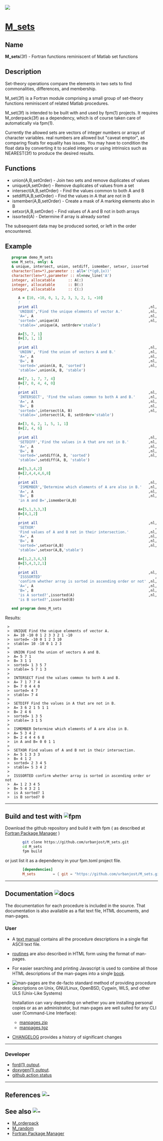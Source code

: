 [![](docs/images/venn_little.gif)](https://urbanjost.github.io/M_sets/fpm-ford/index.html)
# [M_sets](https://urbanjost.github.io/M_sets/man3.html)

## Name
   **M_sets**(3f) - Fortran functions reminiscent of Matlab set functions

## Description

Set-theory operations compare the elements in two sets to find
commonalities, differences, and membership.

M_set(3f) is a Fortran module comprising a small group of set-theory
functions reminiscent of related Matlab procedures.

M_set(3f) is intended to be built with and used by fpm(1) projects.
It requires M_orderpack(3f) as a dependency, which is of course
taken care of automatically via fpm(1).

Currently the allowed sets are vectors of integer numbers or arrays
of character variables. real numbers are allowed but "caveat emptor",
as comparing floats for equality has issues. You may have to condition
the float data by converting it to scaled integers or using intrinsics
such as NEAREST(3f) to produce the desired results.

<!--
M_sets(3f) basically uses some simple calls to the M_orderpack(3f)
module that make loose use of memory allocation and space, but are
adequate for the vast majority of cases.
-->

## Functions
 + union(A,B,setOrder)     - Join two sets and remove duplicates of values
 + unique(A,setOrder)      - Remove duplicates of values from a set
 + intersect(A,B,setOrder) - Find the values common to both A and B
 + setdiff(A,B,setOrder)   - Find the values in A that are not in B
 + ismember(A,B,setOrder)  - Create a mask of A marking elements also in B
 + setxor(A,B,setOrder)    - Find values of A and B not in both arrays
 + issorted(A)             - Determine if array is already sorted

 The subsequent data may be produced sorted, or left in the order
 encountered.

## Example

```fortran
   program demo_M_sets
   use M_sets, only: &
   & unique, intersect, union, setdiff, ismember, setxor, issorted
   character(len=*),parameter :: all='(*(g0,1x))'
   character(len=*),parameter :: nl=new_line('A')
   integer, allocatable      :: A(:)
   integer, allocatable      :: B(:)
   integer, allocatable      :: C(:)

      A = [10, -10, 0, 1, 2, 3, 3, 2, 1, -10]
      !
      print all                                                   ,nl, &
      'UNIQUE','Find the unique elements of vector A.'            ,nl, &
      'A=', A                                                     ,nl, &
      'sorted=',unique(A)                                         ,nl, &
      'stable=',unique(A, setOrder='stable')

      A=[5, 7, 1]
      B=[3, 1, 1]
      !
      print all                                                   ,nl, &
      'UNION', 'Find the union of vectors A and B.'               ,nl, &
      'A=', A                                                     ,nl, &
      'B=', B                                                     ,nl, &
      'sorted=',union(A, B, 'sorted')                             ,nl, &
      'stable=',union(A, B, 'stable')

      A=[7, 1, 7, 7, 4]
      B=[7, 0, 4, 4, 0]
      !
      print all                                                   ,nl, &
      'INTERSECT', 'Find the values common to both A and B.'      ,nl, &
      'A=', A                                                     ,nl, &
      'B=', B                                                     ,nl, &
      'sorted=',intersect(A, B)                                   ,nl, &
      'stable=',intersect(A, B, setOrder='stable')

      A=[3, 6, 2, 1, 5, 1, 1]
      B=[2, 4, 6]
      !
      print all                                                   ,nl, &
      'SETDIFF','Find the values in A that are not in B.'         ,nl, &
      'A=', A                                                     ,nl, &
      'B=', B                                                     ,nl, &
      'sorted=',setdiff(A, B, 'sorted')                           ,nl, &
      'stable=',setdiff(A, B, 'stable')

      A=[5,3,4,2]
      B=[2,4,4,4,6,8]
      !
      print all                                                   ,nl, &
      'ISMEMBER','Determine which elements of A are also in B.'   ,nl, &
      'A=', A                                                     ,nl, &
      'B=', B                                                     ,nl, &
      'in A and B=',ismember(A,B)

      A=[5,1,3,3,3]
      B=[4,1,2]
      !
      print all                                                   ,nl, &
      'SETXOR'                                                       , &
      'Find values of A and B not in their intersection.'         ,nl, &
      'A=', A                                                     ,nl, &
      'B=', B                                                     ,nl, &
      'sorted=',setxor(A,B)                                       ,nl, &
      'stable=',setxor(A,B,'stable')

      A=[1,2,3,4,5]
      B=[5,4,3,2,1]
      !
      print all                                                   ,nl, &
      'ISSSORTED'                                                    , &
      'confirm whether array is sorted in ascending order or not' ,nl, &
      'A=', A                                                     ,nl, &
      'B=', B                                                     ,nl, &
      'is A sorted?',issorted(A)                                  ,nl, &
      'is B sorted?',issorted(B)

   end program demo_M_sets
```
<!--
123456789 123456789 123456789 123456789 123456789 123456789 123456789 123456789
-->

Results:
```text
 >
 >  UNIQUE Find the unique elements of vector A.
 >  A= 10 -10 0 1 2 3 3 2 1 -10
 >  sorted= -10 0 1 2 3 10
 >  stable= 10 -10 0 1 2 3
 >
 >  UNION Find the union of vectors A and B.
 >  A= 5 7 1
 >  B= 3 1 1
 >  sorted= 1 3 5 7
 >  stable= 5 7 1 3
 >
 >  INTERSECT Find the values common to both A and B.
 >  A= 7 1 7 7 4
 >  B= 7 0 4 4 0
 >  sorted= 4 7
 >  stable= 7 4
 >
 >  SETDIFF Find the values in A that are not in B.
 >  A= 3 6 2 1 5 1 1
 >  B= 2 4 6
 >  sorted= 1 3 5
 >  stable= 3 1 5
 >
 >  ISMEMBER Determine which elements of A are also in B.
 >  A= 5 3 4 2
 >  B= 2 4 4 4 6 8
 >  in A and B= 0 0 1 1
 >
 >  SETXOR Find values of A and B not in their intersection.
 >  A= 5 1 3 3 3
 >  B= 4 1 2
 >  sorted= 2 3 4 5
 >  stable= 5 3 4 2
 >
 >  ISSSORTED confirm whether array is sorted in ascending order or not
 >  A= 1 2 3 4 5
 >  B= 5 4 3 2 1
 >  is A sorted? 1
 >  is B sorted? 0
```
<!--
## Building the module using make![gmake](docs/images/gnu.gif)

This will compile the Fortran module and basic example programs that exercise the routines:

```bash
     git clone https://github.com/urbanjost/M_sets.git

     cd M_sets/src
     # change Makefile if not using one of the listed compilers

     # for gfortran
     make clean
     make gfortran

     # for ifort
     make clean
     make ifort

     # for nvfortran
     make clean
     make nvfortran
```
   Note that to specifically get release 2.0.0 you would use
```bash
     git clone --branch 2.0.0 https://github.com/urbanjost/M_sets.git
```
-->

---
## Build and test with ![fpm](docs/images/fpm_logo.gif)

   Download the github repository and build it with fpm ( as described at
   [Fortran Package Manager](https://github.com/fortran-lang/fpm) )
```bash
        git clone https://github.com/urbanjost/M_sets.git
        cd M_sets
        fpm build
```

   or just list it as a dependency in your fpm.toml project file.

```toml
        [dependencies]
        M_sets        = { git = "https://github.com/urbanjost/M_sets.git" }
```
---
## Documentation ![docs](docs/images/docs.gif)

The documentation for each procedure is included in the source.
That documentation is also available as a flat text file, HTML
documents, and man-pages.

### User
   - A [text manual](https://urbanjost.github.io/M_sets/manual.txt)
     contains all the procedure descriptions in a single flat ASCII
     text file.

   - [routines](https://urbanjost.github.io/M_sets/man3.html)
     are also described in HTML form using the format of man-pages.
<!--
     and [programs](https://urbanjost.github.io/M_sets/man1.html)
-->
   - For easier searching and printing Javascript is used to combine
     all those HTML descriptions of the man-pages into a single
     [book](https://urbanjost.github.io/M_sets/BOOK_M_sets.html).

   - ![man-pages](docs/images/manpages.gif) are the de-facto standard
     method of providing procedure descriptions on Unix, GNU/Linux,
     OpenBSD, Cygwin, WLS, and other ULS (Unix-Like Systems)

     Installation can vary depending on whether you are installing
     personal copies or as an administrator, but man-pages are well suited
     for any CLI user (Command-Line Interface):

      + [manpages.zip](https://urbanjost.github.io/M_sets/manpages.zip)
      + [manpages.tgz](https://urbanjost.github.io/M_sets/manpages.tgz)

   - [CHANGELOG](docs/CHANGELOG.md) provides a history of significant changes
---
### Developer
   - [ford(1) output](https://urbanjost.github.io/M_sets/fpm-ford/index.html).
   - [doxygen(1) output](https://urbanjost.github.io/M_sets/doxygen_out/html/index.html).
   - [github action status](docs/STATUS.md)
---

## References ![-](docs/images/ref.gif)

## See also ![-](docs/images/demos.gif)
   * [M_orderpack](https://github.com/urbanjost/M_orderpack)
   * [M_random](https://github.com/urbanjost/M_random)
   * [Fortran Package Manager](https://github.com/fortran-lang/fpm)
